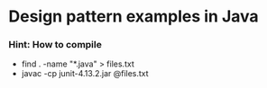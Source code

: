 # Design pattern examples in Java

### Hint: How to compile

- find . -name "*.java" > files.txt
- javac -cp junit-4.13.2.jar @files.txt
